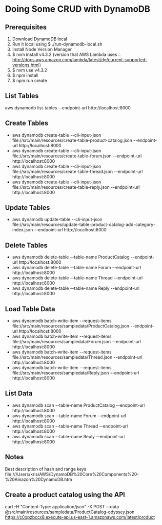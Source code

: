Doing Some CRUD with DynamoDB
=============================

Prerequisites
-------------
1. Download DynamoDB local
2. Run it local using $ ./run-dynamodb-local.sh
3. Install Node Version Manager
4. $ nvm install v4.3.2 (version that AWS Lambda uses .. http://docs.aws.amazon.com/lambda/latest/dg/current-supported-versions.html) 
5. $ nvm use v4.3.2
6. $ npm install
7. $ npm run create

List Tables
-----------
aws dynamodb list-tables --endpoint-url http://localhost:8000

Create Tables
-------------
* aws dynamodb create-table --cli-input-json file://src/main/resources/create-table-product-catalog.json --endpoint-url http://localhost:8000
* aws dynamodb create-table --cli-input-json file://src/main/resources/create-table-forum.json --endpoint-url http://localhost:8000
* aws dynamodb create-table --cli-input-json file://src/main/resources/create-table-thread.json --endpoint-url http://localhost:8000
* aws dynamodb create-table --cli-input-json file://src/main/resources/create-table-reply.json --endpoint-url http://localhost:8000

Update Tables
-------------
* aws dynamodb update-table --cli-input-json file://src/main/resources/update-table-product-catalog-add-category-index.json --endpoint-url http://localhost:8000

Delete Tables
-------------
* aws dynamodb delete-table --table-name ProductCatalog --endpoint-url http://localhost:8000
* aws dynamodb delete-table --table-name Forum --endpoint-url http://localhost:8000
* aws dynamodb delete-table --table-name Thread --endpoint-url http://localhost:8000
* aws dynamodb delete-table --table-name Reply --endpoint-url http://localhost:8000

Load Table Data
---------------
* aws dynamodb batch-write-item --request-items file://src/main/resources/sampledata/ProductCatalog.json --endpoint-url http://localhost:8000
* aws dynamodb batch-write-item --request-items file://src/main/resources/sampledata/Forum.json --endpoint-url http://localhost:8000
* aws dynamodb batch-write-item --request-items file://src/main/resources/sampledata/Thread.json --endpoint-url http://localhost:8000
* aws dynamodb batch-write-item --request-items file://src/main/resources/sampledata/Reply.json --endpoint-url http://localhost:8000


List Data
---------
* aws dynamodb scan --table-name ProductCatalog --endpoint-url http://localhost:8000
* aws dynamodb scan --table-name Forum --endpoint-url http://localhost:8000
* aws dynamodb scan --table-name Thread --endpoint-url http://localhost:8000
* aws dynamodb scan --table-name Reply --endpoint-url http://localhost:8000

Notes
-----
Best description of hash and range keys file:///Users/kris/AWS/DynamoDB%20Core%20Components%20-%20Amazon%20DynamoDB.htm

Create a product catalog using the API
--------------------------------------

curl -H "Content-Type: application/json" -X POST --data @src/main/resources/sampledata/ProductCatalog-odyssey.json https://c0opzbccx8.execute-api.us-east-1.amazonaws.com/latest/product







